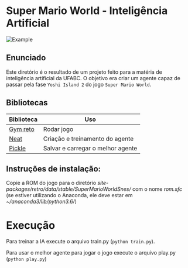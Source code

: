 # Super Mario World - Inteligência Artificial

![Example](./example.gif)

## Enunciado

Este diretório é o resultado de um projeto feito para a matéria de inteligência artificial da UFABC. O objetivo era criar um agente capaz de passar pela fase `Yoshi Island 2` do jogo `Super Mario World`.

## Bibliotecas

Biblioteca| Uso
---|---
[Gym reto](https://openai.com/blog/gym-retro/)| Rodar jogo
[Neat](https://neat-python.readthedocs.io/en/latest/)| Criação e treinamento do agente
[Pickle](https://docs.python.org/3/library/pickle.html)| Salvar e carregar o melhor agente

## Instruções de instalação:

Copie a ROM do jogo para o diretório *site-packages/retro/data/stable/SuperMarioWorldSnes/* com o nome *rom.sfc* (se estiver utilizando o Anaconda, ele deve
estar em *~/anaconda3/lib/python3.6/*)

# Execução

Para treinar a IA execute o arquivo train.py (`python train.py`).

Para usar o melhor agente para jogar o jogo execute o arquivo play.py (`python play.py`)
